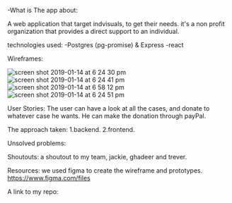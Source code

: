  -What is The app about:
 
 A web application that target indvisuals, to get their needs.  it's a non profit organization that provides a direct support to an individual. 
 
 technologies used:
 -Postgres (pg-promise) & Express
 -react
 
Wireframes:

![screen shot 2019-01-14 at 6 24 30 pm](https://user-images.githubusercontent.com/44443628/51123320-e3bdb880-182c-11e9-95f4-5efd7ec5c550.png)
![screen shot 2019-01-14 at 6 24 41 pm](https://user-images.githubusercontent.com/44443628/51123388-06e86800-182d-11e9-90af-518bcf5812b0.png)
![screen shot 2019-01-14 at 6 58 12 pm](https://user-images.githubusercontent.com/44443628/51124034-5f6c3500-182e-11e9-9fdd-7e88190d789c.png)
![screen shot 2019-01-14 at 6 24 51 pm](https://user-images.githubusercontent.com/44443628/51123437-21badc80-182d-11e9-95ca-5a49ac852495.png)

User Stories:
The user can have a look at all the cases, and donate to whatever case he wants. He can make the donation through payPal.

The approach taken:
1.backend.
2.frontend.


Unsolved problems:

Shoutouts:
a shoutout to my team, jackie, ghadeer and trever.

Resources:
we used figma to create the wireframe and prototypes.
https://www.figma.com/files 

A link to my repo:
